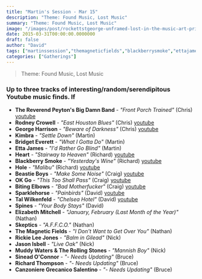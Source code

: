 ```yaml
---
title: "Martin's Session - Mar 15"
description: "Theme: Found Music, Lost Music"
summary: "Theme: Found Music, Lost Music"
image: "/images/post/rockettstgeorge-unframed-lost-in-the-music-art-print-lores_1.png"
date: 2015-03-31T00:00:00.0000000
draft: false
author: "David"
tags: ["martinssession","themagneticfields","blackberrysmoke","ettajames","sparklehorse","richardthompson","hole","kimbra","jasonisbell","rodneycrowell","rickieleejones","canzonieregrecanicosalentino","beastieboys","georgeharrison","okgo","heart","spines","skeptics","bitingelbows","talwilkenfeld","sineadoconnor","bridgeteverett","elizabethmitchell","thereverendpeytonsbigdamnband","muddywatersandtherollingstones"]
categories: ["Gatherings"]
---
```

> Theme: Found Music, Lost Music
### Up to three tracks of interesting/random/serendipitous Youtube music finds. If 
- **The Reverend Peyton's Big Damn Band** - _"Front Porch Trained"_ (Chris) [youtube](https://www.youtube.com/watch?v=rwasbi5Nae0)
- **Rodney Crowell** - _"East Houston Blues"_ (Chris) [youtube](https://www.youtube.com/watch?v=Uyg8LMD4cWc)
- **George Harrison** - _"Beware of Darkness"_ (Chris) [youtube](https://www.youtube.com/watch?v=T3D68KWfZOo)
- **Kimbra** - _"Settle Down"_ (Martin)
- **Bridget Everett** - _"What I Gotta Do"_ (Martin)
- **Etta James** - _"I'd Rather Go Blind"_ (Martin)
- **Heart** - _"Stairway to Heaven"_ (Richard) [youtube](https://www.youtube.com/watch?v=JK_DOJa99oo)
- **Blackberry Smoke** - _"Yesterday's Wine"_ (Richard) [youtube](https://www.youtube.com/watch?v=Sa5NwJQvlvQ&list=RDSa5NwJQvlvQ)
- **Hole** - _"Malibu"_ (Richard) [youtube](https://www.youtube.com/watch?v=v0CYB5V9e64)
- **Beastie Boys** - _"Make Some Noise"_ (Craig) [youtube](https://www.youtube.com/watch?v=WdgLMslbDuY)
- **OK Go** - _"This Too Shall Pass"_ (Craig) [youtube](https://www.youtube.com/watch?v=qybUFnY7Y8w)
- **Biting Elbows** - _"Bad Motherfucker"_ (Craig) [youtube](https://www.youtube.com/watch?v=Rgox84KE7iY)
- **Sparklehorse** - _"Painbirds"_ (David) [youtube](https://www.youtube.com/watch?v=BugFhjf_RIU)
- **Tal Wilkenfeld** - _"Chelsea Hotel"_ (David) [youtube](https://www.youtube.com/watch?v=pWHszh0JHPE&index=22&list=RDE0G_fcfajDA)
- **Spines** - _"Your Body Stays"_ (David)
- **Elizabeth Mitchell** - _"January, February (Last Month of the Year)"_ (Nathan)
- **Skeptics** - _"A.F.F.C.O."_ (Nathan)
- **The Magnetic Fields** - _"I Don't Want to Get Over You"_ (Nathan)
- **Rickie Lee Jones** - _"Balm in Gilead"_ (Nick)
- **Jason Isbell** - _"Live Oak"_ (Nick)
- **Muddy Waters & The Rolling Stones** - _"Mannish Boy"_ (Nick)
- **Sinead O'Connor** - _"- Needs Updating"_ (Bruce)
- **Richard Thompson** - _"- Needs Updating"_ (Bruce)
- **Canzoniere Grecanico Salentino** - _"- Needs Updating"_ (Bruce)
